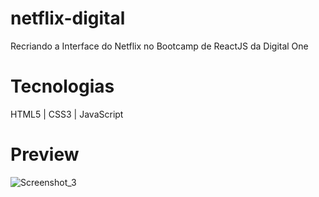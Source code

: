# netflix-digital
 Recriando a Interface do Netflix no Bootcamp de ReactJS da Digital One
 <br>
# Tecnologias
 HTML5 | CSS3 | JavaScript
 <br>
# Preview
![Screenshot_3](https://user-images.githubusercontent.com/26188366/137605966-836e6a52-16f1-4fed-9a7c-dc1180440698.png)

